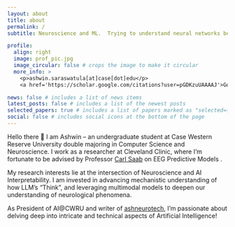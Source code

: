 ```yaml
---
layout: about
title: about
permalink: /
subtitle: Neuroscience and ML.  Trying to understand neural networks better.

profile:
  align: right
  image: prof_pic.jpg
  image_circular: false # crops the image to make it circular
  more_info: >
    <p>ashwin.saraswatula[at]case[dot]edu</p>
    <a href='https://scholar.google.com/citations?user=pGDKzuUAAAAJ'>Google Scholar</a>

news: false # includes a list of news items
latest_posts: false # includes a list of the newest posts
selected_papers: true # includes a list of papers marked as "selected={true}"
social: false # includes social icons at the bottom of the page
---
```


[🚨 **Note**: I am recruiting PhD students, primarily for programs in computer science and electrical engineering.  Reach out if you're interested. 🚨]: #

Hello there 🙂
I am Ashwin – an undergraduate student at Case Western Reserve University double majoring in Computer Science and Neuroscience. I work as a researcher at Cleveland Clinic, where I’m fortunate to be advised by Professor [Carl Saab](https://www.saablab.com) on EEG Predictive Models . 

My research interests lie at the intersection of Neuroscience and AI Interpretability. I am invested in advancing mechanistic understanding of how LLM’s “Think”, and leveraging multimodal models to deepen our understanding of neurological phenomena.

As President of AI@CWRU and writer of [ashneurotech](https://ashwinsaraswatula.substack.com/?utm_source=substack&utm_medium=web&utm_campaign=substack_profile),  I’m passionate about delving deep into intricate and technical aspects of Artificial Intelligence!
